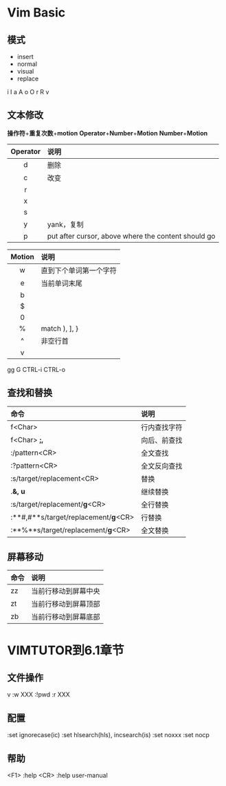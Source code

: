 # Vim Basic
## 模式
- insert
- normal
- visual
- replace

i I
a A
o O
r R
v 

## 文本修改
**操作符**+**重复次数**+**motion**
**Operator**+**Number**+**Motion**
**Number**+**Motion**

|Operator| 说明 |
|:-:|:-|
| d |删除|
| c |改变|
| r ||
| x ||
| s ||
| y |yank，复制|
| p |put after cursor, above where the content should go|

|Motion|说明|
|:-:|:-|
| w |直到下个单词第一个字符|
| e |当前单词末尾|
| b ||
| $ ||
| 0 ||
| % |match ), ], }|
| ^ |非空行首|
| v ||

gg
G
CTRL-i
CTRL-o

## 查找和替换

|命令|说明|
|:-|:-|
|f<Char\>|行内查找字符|
|f<Char\> **;,**|向后、前查找|
|:/pattern<CR\>|全文查找|
|:?pattern<CR\>|全文反向查找|
|:s/target/replacement<CR\>|替换|
|.**&, u**|继续替换|
|:s/target/replacement/**g**<CR\>|全行替换|
|:**#,#**s/target/replacement/**g**<CR\>|行替换|
|:**%**s/target/replacement/**g**<CR\>|全文替换|


## 屏幕移动

|命令|说明|
|:-|:-|
|zz|当前行移动到屏幕中央|
|zt|当前行移动到屏幕顶部|
|zb|当前行移动到屏幕底部|

# VIMTUTOR到6.1章节
## 文件操作
v :w XXX
:!pwd
:r XXX

## 配置
:set ignorecase(ic)
:set hlsearch(hls), incsearch(is)
:set noxxx
:set nocp


## 帮助
<F1\>
:help <CR\>
:help user-manual
